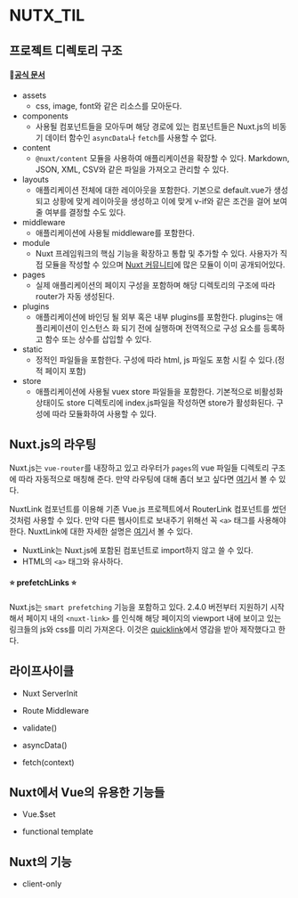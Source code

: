 # NUTX_TIL

## 프로젝트 디렉토리 구조

#### :scroll:[공식 문서](https://ko.nuxtjs.org/docs/2.x/directory-structure/nuxt/)

* assets
  * css, image, font와 같은 리소스를 모아둔다.
* components
  * 사용될 컴포넌트들을 모아두며 해당 경로에 있는 컴포넌트들은 Nuxt.js의 비동기 데이터 함수인  `asyncData`나 `fetch`를 사용할 수 없다.
* content
  * `@nuxt/content` 모듈을 사용하여 애플리케이션을 확장할 수 있다. Markdown, JSON, XML, CSV와 같은 파일을 가져오고 관리할 수 있다.
* layouts
  * 애플리케이션 전체에 대한 레이아웃을 포함한다. 기본으로 default.vue가 생성되고 상황에 맞게 레이아웃을 생성하고 이에 맞게 v-if와 같은 조건을 걸어 보여줄 여부를 결정할 수도 있다.
* middleware
  * 애플리케이션에 사용될 middleware를 포함한다. 
* module
  * Nuxt 프레임워크의 핵심 기능을 확장하고 통합 및 추가할 수 있다. 사용자가 직접 모듈을 작성할 수 있으며 [Nuxt 커뮤니티](https://github.com/nuxt-community/awesome-nuxt)에 많은 모듈이 이미 공개되어있다.
* pages
  * 실제 애플리케이션의 페이지 구성을 포함하며 해당 디렉토리의 구조에 따라 router가 자동 생성된다.
* plugins
  * 애플리케이션에 바인딩 될 외부 혹은 내부 plugins를 포함한다. plugins는 애플리케이션이 인스턴스 화 되기 전에 실행하며 전역적으로 구성 요소를 등록하고 함수 또는 상수를 삽입할 수 있다.
* static
  * 정적인 파일들을 포함한다. 구성에 따라 html, js 파일도 포함 시킬 수 있다.(정적 페이지 포함)
* store
  * 애플리케이션에 사용될 vuex store 파일들을 포함한다. 기본적으로 비활성화 상태이도 store 디렉토리에 index.js파일을 작성하면 store가 활성화된다. 구성에 따라 모듈화하여 사용할 수 있다.



## Nuxt.js의 라우팅

 Nuxt.js는 `vue-router`를 내장하고 있고 라우터가 `pages`의 vue 파일들 디렉토리 구조에 따라 자동적으로 매칭해 준다. 만약 라우팅에 대해 좀더 보고 싶다면 [여기](https://ko.nuxtjs.org/docs/2.x/features/file-system-routing/)서 볼 수 있다.

 NuxtLink 컴포넌트를 이용해 기존 Vue.js 프로젝트에서 RouterLink 컴포넌트를 썼던 것처럼 사용할 수 있다. 만약 다른 웹사이트로 보내주기 위해선 꼭 `<a>` 태그를 사용해야 한다. NuxtLink에 대한 자세한 설명은 [여기](https://ko.nuxtjs.org/docs/2.x/features/nuxt-components/#the-nuxtlink-component)서 볼 수 있다.

* NuxtLink는 Nuxt.js에 포함된 컴포넌트로 import하지 않고 쓸 수 있다.
* HTML의 `<a>` 태그와 유사하다.



#### :star: prefetchLinks :star:

 Nuxt.js는 `smart prefetching` 기능을 포함하고 있다. 2.4.0 버전부터 지원하기 시작해서 페이지 내의 `<nuxt-link>` 를 인식해 해당 페이지의 viewport 내에 보이고 있는 링크들의 js와 css를 미리 가져온다. 이것은 [quicklink](https://github.com/GoogleChromeLabs/quicklink)에서 영감을 받아 제작했다고 한다.





## 라이프사이클

* Nuxt ServerInit

  

* Route Middleware

  

* validate()

  

* asyncData()

  

* fetch(context)

  



## Nuxt에서 Vue의 유용한 기능들

* Vue.$set



* functional template



## Nuxt의 기능

* client-only

  



